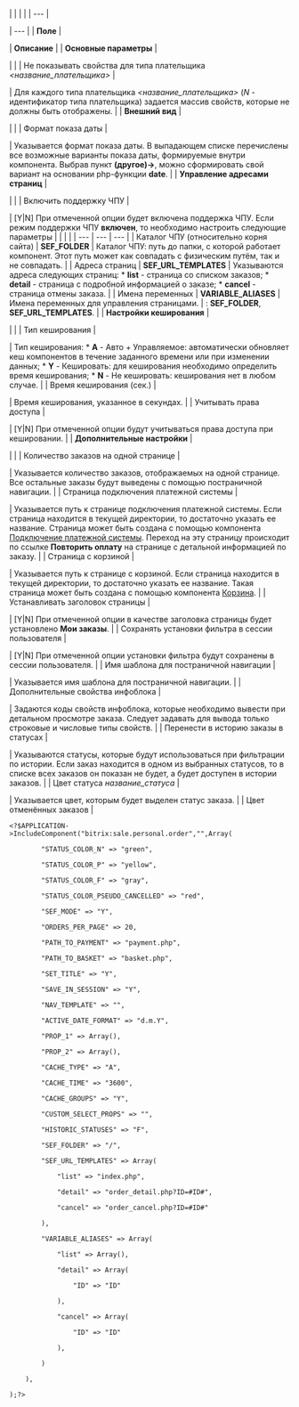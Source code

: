 |  |  |  |
| --- |

| --- |
| **Поле** |

| **Описание** |
| **Основные параметры** |

| |
| Не показывать свойства для типа плательщика *<название\_плательщика>* |

| Для каждого типа плательщика *<название\_плательщика>* (*N* - идентификатор типа плательщика) задается массив свойств, которые не должны быть отображены. |
| **Внешний вид** |

| |
| Формат показа даты |

| Указывается формат показа даты. В выпадающем списке перечислены все возможные варианты показа даты, формируемые внутри компонента. Выбрав пункт **(другое)->**, можно сформировать свой вариант на основании php-функции **date**. |
| **Управление адресами страниц** |

| |
| Включить поддержку ЧПУ |

| [Y|N] При отмеченной опции будет включена поддержка ЧПУ.   Если режим поддержки ЧПУ **включен**, то необходимо настроить следующие параметры     |  |  |  | | --- | --- | --- | | Каталог ЧПУ (относительно корня сайта) | **SEF\_FOLDER** | Каталог ЧПУ: путь до папки, с которой работает компонент. Этот путь может как совпадать с физическим путём, так и не совпадать. | | Адреса страниц | **SEF\_URL\_TEMPLATES** | Указываются адреса следующих страниц:  * **list** - страница со списком заказов; * **detail** - страница с подробной информацией о заказе; * **cancel** - страница отмены заказа. | | Имена переменных | **VARIABLE\_ALIASES** | Имена переменных для управления страницами. |  : **SEF\_FOLDER**, **SEF\_URL\_TEMPLATES**. |
| **Настройки кеширования** |

| |
| Тип кеширования |

| Тип кеширования:  * **A** - Авто + Управляемое: автоматически обновляет кеш компонентов в течение заданного времени или при изменении данных; * **Y** - Кешировать: для кеширования необходимо определить время кеширования; * **N** - Не кешировать: кеширования нет в любом случае. |
| Время кеширования (сек.) |

| Время кеширования, указанное в секундах. |
| Учитывать права доступа |

| [Y|N] При отмеченной опции будут учитываться права доступа при кешировании. |
| **Дополнительные настройки** |

| |
| Количество заказов на одной странице |

| Указывается количество заказов, отображаемых на одной странице. Все остальные заказы будут выведены с помощью постраничной навигации. |
| Страница подключения платежной системы |

| Указывается путь к странице подключения платежной системы. Если страница находится в текущей директории, то достаточно указать ее название. Страница может быть создана с помощью компонента [Подключение платежной системы](/user_help/store/sale/components_2/order/sale_order_payment.php). Переход на эту страницу происходит по ссылке **Повторить оплату** на странице с детальной информацией по заказу. |
| Страница с корзиной |

| Указывается путь к странице с корзиной. Если страница находится в текущей директории, то достаточно указать ее название. Такая страница может быть создана с помощью компонента [Корзина](/user_help/store/sale/components_2/basket/sale_basket_basket.php). |
| Устанавливать заголовок страницы |

| [Y|N] При отмеченной опции в качестве заголовка страницы будет установлено **Мои заказы**. |
| Сохранять установки фильтра в сессии пользователя |

| [Y|N] При отмеченной опции установки фильтра будут сохранены в сессии пользователя. |
| Имя шаблона для постраничной навигации |

| Указывается имя шаблона для постраничной навигации. |
| Дополнительные свойства инфоблока |

| Задаются коды свойств инфоблока, которые необходимо вывести при детальном просмотре заказа. Следует задавать для вывода только строковые и числовые типы свойств. |
| Перенести в историю заказы в статусах |

| Указываются статусы, которые будут использоваться при фильтрации по истории. Если заказ находится в одном из выбранных статусов, то в списке всех заказов он показан не будет, а будет доступен в истории заказов. |
| Цвет статуса *название\_статуса* |

| Указывается цвет, которым будет выделен статус заказа. |
| Цвет отменённых заказов |

```
<?$APPLICATION->IncludeComponent("bitrix:sale.personal.order","",Array(

		"STATUS_COLOR_N" => "green",

		"STATUS_COLOR_P" => "yellow",

		"STATUS_COLOR_F" => "gray",

		"STATUS_COLOR_PSEUDO_CANCELLED" => "red",

		"SEF_MODE" => "Y",

		"ORDERS_PER_PAGE" => 20,

		"PATH_TO_PAYMENT" => "payment.php",

		"PATH_TO_BASKET" => "basket.php",

		"SET_TITLE" => "Y",

		"SAVE_IN_SESSION" => "Y",

		"NAV_TEMPLATE" => "",

		"ACTIVE_DATE_FORMAT" => "d.m.Y",

		"PROP_1" => Array(),

		"PROP_2" => Array(),

		"CACHE_TYPE" => "A",

		"CACHE_TIME" => "3600",

		"CACHE_GROUPS" => "Y",

		"CUSTOM_SELECT_PROPS" => "",

		"HISTORIC_STATUSES" => "F",

		"SEF_FOLDER" => "/",

		"SEF_URL_TEMPLATES" => Array(

			"list" => "index.php",

			"detail" => "order_detail.php?ID=#ID#",

			"cancel" => "order_cancel.php?ID=#ID#"

		),

		"VARIABLE_ALIASES" => Array(

			"list" => Array(),

			"detail" => Array(

				"ID" => "ID"

			),

			"cancel" => Array(

				"ID" => "ID"

			),

		)

	),

);?>


```